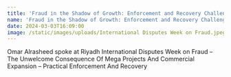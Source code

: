 ```yaml
---
title: 'Fraud in the Shadow of Growth: Enforcement and Recovery Challenges in Mega Projects'
name: 'Fraud in the Shadow of Growth: Enforcement and Recovery Challenges in Mega Projects'
date: 2024-03-03T16:09:00
image: /static/images/uploads/International Disputes Week on Fraud.jpeg
---
```

Omar Alrasheed spoke at Riyadh International Disputes Week on Fraud – The Unwelcome Consequence Of Mega Projects And Commercial Expansion – Practical Enforcement And Recovery
